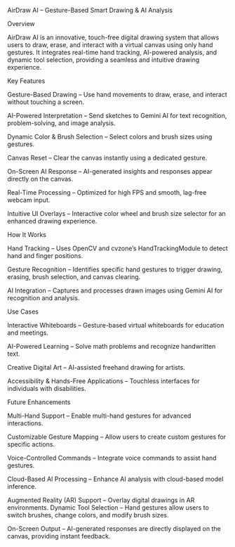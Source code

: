 AirDraw AI – Gesture-Based Smart Drawing & AI Analysis

Overview

AirDraw AI is an innovative, touch-free digital drawing system that allows users to draw, erase, and interact with a virtual canvas using only hand gestures. It integrates real-time hand tracking, AI-powered analysis, and dynamic tool selection, providing a seamless and intuitive drawing experience.

Key Features

Gesture-Based Drawing – Use hand movements to draw, erase, and interact without touching a screen.

AI-Powered Interpretation – Send sketches to Gemini AI for text recognition, problem-solving, and image analysis.

Dynamic Color & Brush Selection – Select colors and brush sizes using gestures.

Canvas Reset – Clear the canvas instantly using a dedicated gesture.

On-Screen AI Response – AI-generated insights and responses appear directly on the canvas.

Real-Time Processing – Optimized for high FPS and smooth, lag-free webcam input.

Intuitive UI Overlays – Interactive color wheel and brush size selector for an enhanced drawing experience.

How It Works

Hand Tracking – Uses OpenCV and cvzone’s HandTrackingModule to detect hand and finger positions.

Gesture Recognition – Identifies specific hand gestures to trigger drawing, erasing, brush selection, and canvas clearing.

AI Integration – Captures and processes drawn images using Gemini AI for recognition and analysis.

Use Cases

Interactive Whiteboards – Gesture-based virtual whiteboards for education and meetings.

AI-Powered Learning – Solve math problems and recognize handwritten text.

Creative Digital Art – AI-assisted freehand drawing for artists.

Accessibility & Hands-Free Applications – Touchless interfaces for individuals with disabilities.

Future Enhancements

Multi-Hand Support – Enable multi-hand gestures for advanced interactions.

Customizable Gesture Mapping – Allow users to create custom gestures for specific actions.

Voice-Controlled Commands – Integrate voice commands to assist hand gestures.

Cloud-Based AI Processing – Enhance AI analysis with cloud-based model inference.

Augmented Reality (AR) Support – Overlay digital drawings in AR environments.
Dynamic Tool Selection – Hand gestures allow users to switch brushes, change colors, and modify brush sizes.

On-Screen Output – AI-generated responses are directly displayed on the canvas, providing instant feedback.
